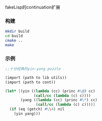 fakeLisp的continuation扩展

### 构建
```sh
mkdir build
cd build
cmake ..
make
```

### 示例
```scheme
;;十分经典的yin-yang puzzle

(import (path to lib utils))
(import (path to cont))

(let* [(yin ((lambda (cc) (princ #\@) cc)
             (call/cc (lambda (c) c))))
       (yang ((lambda (cc) (princ #\*) cc)
              (call/cc (lambda (c) c))))]
  (if (eq (getch) #\\4) nil
    (yin yang)))
```
